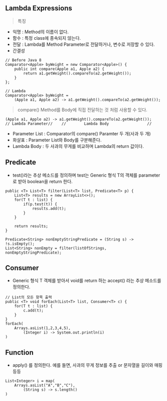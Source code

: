 ## Lambda Expressions
> 특징
- 익명 : Method의 이름이 없다.  
- 함수 : 특정 class에 종속되지 않는다.  
- 전달 : Lambda를 Method Parameter로 전달하거나, 변수로 저장할 수 있다.  
- 간결성  
```
// Before Java 8
Comparator<Apple> byWeight = new Comparator<Apple>() {
    public int compare(Apple a1, Apple a2) {
        return a1.getWeight().compareTo(a2.getWeight());
    }
};

// Lambda
Comparator<Apple> byWeight = 
    (Apple a1, Apple a2) -> a1.getWeight().compareTo(a2.getWeight());
```
> compare() Method를 Body에 직접 전달하는 것 처럼 사용할 수 있다.
```
(Apple a1, Apple a2) -> a1.getWeight().compareTo(a2.getWeight());
// Lambda Parameter//    //        Lambda Body                 // 
```
- Parameter List : Comparator의 compare() Paramter 두 개(사과 두 개)  
- 화살표 : Parameter List와 Body를 구분해준다.  
- Lambda Body : 두 사과의 무게를 비교하며 Lambda의 return 값이다.

## Predicate
- test()라는 추상 메소드를 정의하며 test는 Generic 형식 T의 객체를 parameter로 받아 boolean을 return 한다.
```
public <T> List<T> filter(List<T> list, Predicate<T> p) {
    List<T> results = new ArrayList<>();
    for(T t : list) {
        if(p.test(t)) {
            results.add(t);
        }
    }

    return results;
}

Predicate<String> nonEmptyStringPredicate = (String s) -> !s.isEmpty();
List<String> nonEmpty = filter(listOfStrings, nonEmptyStringPredicate);
```

## Consumer
- Generic 형식 T 객체를 받아서 void를 return 하는 accept() 라는 추상 메소드를 정의한다.
```
// List의 모든 항목 출력
public <T> void forEach(List<T> list, Consumer<T> c) {
    for(T t : list) {
        c.add(t);
    }
}
forEach(
    Arrays.asList(1,2,3,4,5),
        (Integer i) -> System.out.println(i)
)
```

## Function
- apply() 를 정의한다. 예를 들면, 사과의 무게 정보를 추출 or 문자열을 길이와 매핑 등등  
```
List<Integer> i = map(
    Arrays.asList("A","B","C"),
        (String s) -> s.length()
)
```
